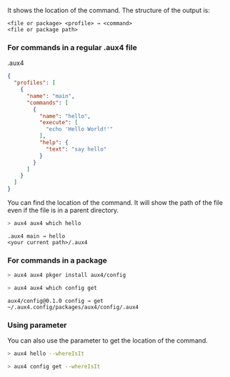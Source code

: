 It shows the location of the command. The structure of the output is:

```text
<file or package> <profile> → <command>
<file or package path>
```

### For commands in a regular .aux4 file

.aux4

```json
{
  "profiles": [
    {
      "name": "main",
      "commands": [
        {
          "name": "hello",
          "execute": [
            "echo 'Hello World!'"
          ],
          "help": {
            "text": "say hello"
          }
        }
      ]
    }
  ]
}
```

You can find the location of the command. It will show the path of the file even if the file is in a parent directory.

```bash
> aux4 aux4 which hello
```
```text
.aux4 main → hello
<your current path>/.aux4
```

### For commands in a package

```bash
> aux4 aux4 pkger install aux4/config
```

```bash
> aux4 aux4 which config get
```
```text
aux4/config@0.1.0 config → get
~/.aux4.config/packages/aux4/config/.aux4
```

### Using parameter

You can also use the parameter to get the location of the command.

```bash
> aux4 hello --whereIsIt
```

```bash
> aux4 config get --whereIsIt
```
